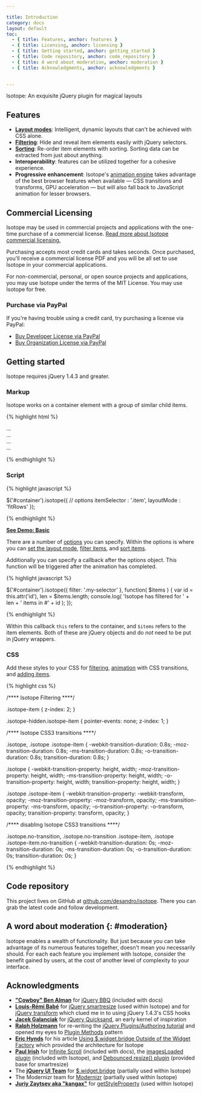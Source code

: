 ```yaml
---

title: Introduction
category: docs
layout: default
toc:
  - { title: Features, anchor: features }
  - { title: Licensing, anchor: licensing }
  - { title: Getting started, anchor: getting_started }
  - { title: Code repository, anchor: code_repository }
  - { title: A word about moderation, anchor: moderation }
  - { title: Acknowledgments, anchor: acknowledgments }
  

---
```


<p class="tagline">Isotope: An exquisite jQuery plugin for magical layouts</p>

## Features

+ [**Layout modes**](layout-modes.html): Intelligent, dynamic layouts that can't be achieved with CSS alone.
+ [**Filtering**](filtering.html): Hide and reveal item elements easily with jQuery selectors.
+ [**Sorting**](sorting.html): Re-order item elements with sorting. Sorting data can be extracted from just about anything.
+ **Interoperability**: features can be utilized together for a cohesive experience.
+ **Progressive enhancement**: Isotope's [animation engine](animating.html) takes advantage of the best browser features when available &mdash; CSS transitions and transforms, GPU acceleration &mdash; but will also fall back to JavaScript animation for lesser browsers.

## Commercial Licensing

Isotope may be used in commercial projects and applications with the one-time purchase of a commercial license. [Read more about Isotope commercial licensing.](license.html)


<!--<p>{% include developer-buy-button.html %} {% include org-buy-button.html %}</p>-->

Purchasing accepts most credit cards and takes seconds. Once purchased, you'll receive a commercial license PDF and you will be all set to use Isotope in your commercial applications.

For non-commercial, personal, or open source projects and applications, you may use Isotope under the terms of the MIT License. You may use Isotope for free.

### Purchase via PayPal

If you're having trouble using a credit card, try purchasing a license via PayPal:

+ [Buy Developer License via PayPal](http://pul.ly/b/13620)
+ [Buy Organization License via PayPal](http://pul.ly/b/36595)

## Getting started

Isotope requires jQuery 1.4.3 and greater.

### Markup

Isotope works on a container element with a group of similar child items.

{% highlight html %}

<div id="container">
  <div class="item">...</div>
  <div class="item">...</div>
  <div class="item">...</div>
  ...
</div>

{% endhighlight %}

### Script

{% highlight javascript %}

$('#container').isotope({
  // options
  itemSelector : '.item',
  layoutMode : 'fitRows'
});

{% endhighlight %}

[**See Demo: Basic**](../demos/basic.html)

There are a number of [options](options.html) you can specify.  Within the options is where you can [set the layout mode](layout-modes.html), [filter items](filtering.html),  and [sort items](sorting.html).

Additionally you can specify a callback after the options object. This function will be triggered after the animation has completed.

{% highlight javascript %}

$('#container').isotope({ filter: '.my-selector' }, function( $items ) {
  var id = this.attr('id'),
      len = $items.length;
  console.log( 'Isotope has filtered for ' + len + ' items in #' + id );
});

{% endhighlight %}

Within this callback <code><span class="k">this</span></code> refers to the container, and `$items` refers to the item elements. Both of these are jQuery objects and do _not_ need to be put in jQuery wrappers.

### CSS

Add these styles to your CSS for [filtering](filtering.html), [animation](animating.html) with CSS transitions, and [adding items](adding-items.html).

{% highlight css %}

/**** Isotope Filtering ****/

.isotope-item {
  z-index: 2;
}

.isotope-hidden.isotope-item {
  pointer-events: none;
  z-index: 1;
}

/**** Isotope CSS3 transitions ****/

.isotope,
.isotope .isotope-item {
  -webkit-transition-duration: 0.8s;
     -moz-transition-duration: 0.8s;
      -ms-transition-duration: 0.8s;
       -o-transition-duration: 0.8s;
          transition-duration: 0.8s;
}

.isotope {
  -webkit-transition-property: height, width;
     -moz-transition-property: height, width;
      -ms-transition-property: height, width;
       -o-transition-property: height, width;
          transition-property: height, width;
}

.isotope .isotope-item {
  -webkit-transition-property: -webkit-transform, opacity;
     -moz-transition-property:    -moz-transform, opacity;
      -ms-transition-property:     -ms-transform, opacity;
       -o-transition-property:      -o-transform, opacity;
          transition-property:         transform, opacity;
}

/**** disabling Isotope CSS3 transitions ****/

.isotope.no-transition,
.isotope.no-transition .isotope-item,
.isotope .isotope-item.no-transition {
  -webkit-transition-duration: 0s;
     -moz-transition-duration: 0s;
      -ms-transition-duration: 0s;
       -o-transition-duration: 0s;
          transition-duration: 0s;
}

{% endhighlight %}

## Code repository

This project lives on GitHub at [github.com/desandro/isotope](http://github.com/desandro/isotope). There you can grab the latest code and follow development.

## A word about moderation {: #moderation}

Isotope enables a wealth of functionality. But just because you can take advantage of its numerous features together, doesn't mean you necessarily should. For each each feature you implement with Isotope, consider the benefit gained by users, at the cost of another level of complexity to your interface.

## Acknowledgments

+ [**"Cowboy" Ben Alman**](http://benalman.com/) for [jQuery BBQ](http://benalman.com/projects/jquery-bbq-plugin/) (included with docs)
+ [**Louis-Rémi Babé**](http://twitter.com/Louis_Remi) for [jQuery smartresize](https://github.com/louisremi/jquery-smartresize) (used within Isotope) and for [jQuery transform](https://github.com/louisremi/jquery.transform.js) which clued me in to using jQuery 1.4.3's CSS hooks
+ [**Jacek Galanciak**](http://razorjack.net/) for [jQuery Quicksand](http://razorjack.net/quicksand/), an early kernel of inspiration
+ [**Ralph Holzmann**](http://twitter.com/#!/ralphholzmann) for re-writing the [jQuery Plugins/Authoring tutorial](http://docs.jquery.com/Plugins/Authoring) and opened my eyes to [Plugin Methods](http://docs.jquery.com/Plugins/Authoring#Plugin_Methods) pattern
+ [**Eric Hynds**](http://www.erichynds.com/) for his article [Using $.widget.bridge Outside of the Widget Factory](http://www.erichynds.com/jquery/using-jquery-ui-widget-factory-bridge/) which provided the architecture for Isotope
+ [**Paul Irish**](http://paul-irish.com) for [Infinite Scroll](http://infinite-scroll.com) (included with docs), the [imagesLoaded plugin](http://gist.github.com/268257) (included with Isotope), and  [Debounced resize() plugin](http://paulirish.com/demo/resize) (provided base for smartresize)
+ The [**jQuery UI Team**](http://jqueryui.com/about) for [$.widget.bridge](https://github.com/jquery/jquery-ui/blob/master/ui/jquery.ui.widget.js#L113-155) (partially used within Isotope)
+ The Modernizr team for [Modernizr](http://www.modernizr.com/) (partially used within Isotope)
+ [**Juriy Zaytsev aka "kangax"**](http://perfectionkills.com) for [getStyleProperty](http://perfectionkills.com/feature-testing-css-properties/) (used within Isotope)

<script src="https://www.simplegoods.co/assets/embed.js"> </script>
